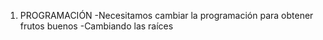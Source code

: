 1) PROGRAMACIÓN
-Necesitamos cambiar la programación para obtener frutos buenos
-Cambiando las raíces
